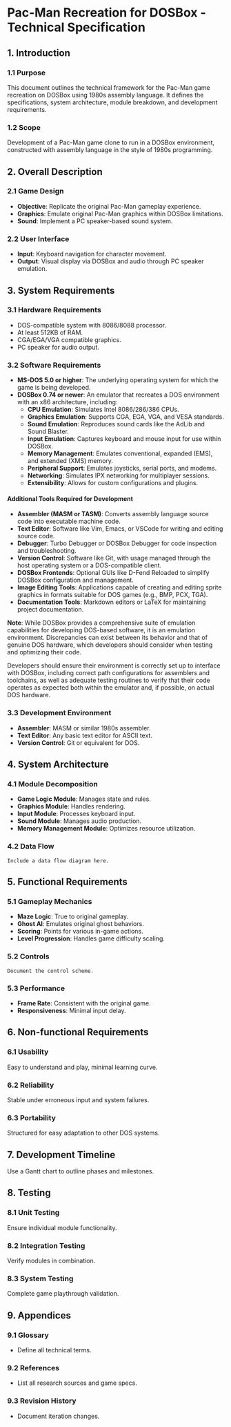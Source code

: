 # Pac-Man Recreation for DOSBox - Technical Specification

## 1. Introduction

### 1.1 Purpose
This document outlines the technical framework for the Pac-Man game recreation on DOSBox using 1980s assembly language. It defines the specifications, system architecture, module breakdown, and development requirements.

### 1.2 Scope
Development of a Pac-Man game clone to run in a DOSBox environment, constructed with assembly language in the style of 1980s programming.

## 2. Overall Description

### 2.1 Game Design
- **Objective**: Replicate the original Pac-Man gameplay experience.
- **Graphics**: Emulate original Pac-Man graphics within DOSBox limitations.
- **Sound**: Implement a PC speaker-based sound system.

### 2.2 User Interface
- **Input**: Keyboard navigation for character movement.
- **Output**: Visual display via DOSBox and audio through PC speaker emulation.

## 3. System Requirements

### 3.1 Hardware Requirements
- DOS-compatible system with 8086/8088 processor.
- At least 512KB of RAM.
- CGA/EGA/VGA compatible graphics.
- PC speaker for audio output.

### 3.2 Software Requirements

- **MS-DOS 5.0 or higher**: The underlying operating system for which the game is being developed.
- **DOSBox 0.74 or newer**: An emulator that recreates a DOS environment with an x86 architecture, including:
    - **CPU Emulation**: Simulates Intel 8086/286/386 CPUs.
    - **Graphics Emulation**: Supports CGA, EGA, VGA, and VESA standards.
    - **Sound Emulation**: Reproduces sound cards like the AdLib and Sound Blaster.
    - **Input Emulation**: Captures keyboard and mouse input for use within DOSBox.
    - **Memory Management**: Emulates conventional, expanded (EMS), and extended (XMS) memory.
    - **Peripheral Support**: Emulates joysticks, serial ports, and modems.
    - **Networking**: Simulates IPX networking for multiplayer sessions.
    - **Extensibility**: Allows for custom configurations and plugins.

#### Additional Tools Required for Development

- **Assembler (MASM or TASM)**: Converts assembly language source code into executable machine code.
- **Text Editor**: Software like Vim, Emacs, or VSCode for writing and editing source code.
- **Debugger**: Turbo Debugger or DOSBox Debugger for code inspection and troubleshooting.
- **Version Control**: Software like Git, with usage managed through the host operating system or a DOS-compatible client.
- **DOSBox Frontends**: Optional GUIs like D-Fend Reloaded to simplify DOSBox configuration and management.
- **Image Editing Tools**: Applications capable of creating and editing sprite graphics in formats suitable for DOS games (e.g., BMP, PCX, TGA).
- **Documentation Tools**: Markdown editors or LaTeX for maintaining project documentation.

**Note**: While DOSBox provides a comprehensive suite of emulation capabilities for developing DOS-based software, it is an emulation environment. Discrepancies can exist between its behavior and that of genuine DOS hardware, which developers should consider when testing and optimizing their code.

Developers should ensure their environment is correctly set up to interface with DOSBox, including correct path configurations for assemblers and toolchains, as well as adequate testing routines to verify that their code operates as expected both within the emulator and, if possible, on actual DOS hardware.

### 3.3 Development Environment
- **Assembler**: MASM or similar 1980s assembler.
- **Text Editor**: Any basic text editor for ASCII text.
- **Version Control**: Git or equivalent for DOS.

## 4. System Architecture

### 4.1 Module Decomposition
- **Game Logic Module**: Manages state and rules.
- **Graphics Module**: Handles rendering.
- **Input Module**: Processes keyboard input.
- **Sound Module**: Manages audio production.
- **Memory Management Module**: Optimizes resource utilization.

### 4.2 Data Flow
`Include a data flow diagram here.`

## 5. Functional Requirements

### 5.1 Gameplay Mechanics
- **Maze Logic**: True to original gameplay.
- **Ghost AI**: Emulates original ghost behaviors.
- **Scoring**: Points for various in-game actions.
- **Level Progression**: Handles game difficulty scaling.

### 5.2 Controls
`Document the control scheme.`

### 5.3 Performance
- **Frame Rate**: Consistent with the original game.
- **Responsiveness**: Minimal input delay.

## 6. Non-functional Requirements

### 6.1 Usability
Easy to understand and play, minimal learning curve.

### 6.2 Reliability
Stable under erroneous input and system failures.

### 6.3 Portability
Structured for easy adaptation to other DOS systems.

## 7. Development Timeline

Use a Gantt chart to outline phases and milestones.

## 8. Testing

### 8.1 Unit Testing
Ensure individual module functionality.

### 8.2 Integration Testing
Verify modules in combination.

### 8.3 System Testing
Complete game playthrough validation.

## 9. Appendices

### 9.1 Glossary
- Define all technical terms.

### 9.2 References
- List all research sources and game specs.

### 9.3 Revision History
- Document iteration changes.
